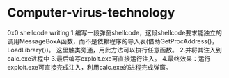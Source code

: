 # Computer-virus-technology
0x0 shellcode writing
    1.编写一段弹窗shellcode，这段shellcode要求能独立的调用MessageBoxA函数，而不是依赖程序的导入表(借助GetProcAddress()，LoadLibrary())。
      这里触类旁通，用此方法可以执行任意函数。
    2.并将其注入到calc.exe进程中
    3.最后编写exploit.exe可直接运行注入。
    4.最终效果：运行exploit.exe可直接完成注入，利用calc.exe的进程完成弹窗。
